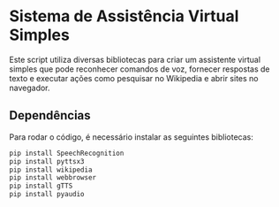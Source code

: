 # Sistema de Assistência Virtual Simples

Este script utiliza diversas bibliotecas para criar um assistente virtual simples que pode reconhecer comandos de voz, fornecer respostas de texto e executar ações como pesquisar no Wikipedia e abrir sites no navegador.

## Dependências

Para rodar o código, é necessário instalar as seguintes bibliotecas:

```bash
pip install SpeechRecognition
pip install pyttsx3
pip install wikipedia
pip install webbrowser
pip install gTTS
pip install pyaudio
